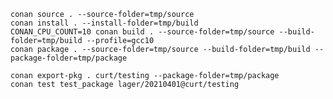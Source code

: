 
    conan source . --source-folder=tmp/source
    conan install . --install-folder=tmp/build
    CONAN_CPU_COUNT=10 conan build . --source-folder=tmp/source --build-folder=tmp/build --profile=gcc10
    conan package . --source-folder=tmp/source --build-folder=tmp/build --package-folder=tmp/package

    conan export-pkg . curt/testing --package-folder=tmp/package
    conan test test_package lager/20210401@curt/testing

